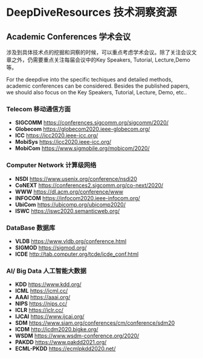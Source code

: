 # DeepDiveResources 技术洞察资源
## Academic Conferences 学术会议
涉及到具体技术点的挖掘和洞察的时候，可以重点考虑学术会议。除了关注会议文章之外，仍需要重点关注每届会议中的Key Speakers, Tutorial, Lecture,Demo等。

For the deepdive into the specific techiques and detailed methods, academic conferences can be considered. Besides the published papers, we should also focus on the Key Speakers, Tutorial, Lecture, Demo, etc..

### Telecom  移动通信方面
* **SIGCOMM** https://conferences.sigcomm.org/sigcomm/2020/
* **Globecom** https://globecom2020.ieee-globecom.org/
* **ICC** https://icc2020.ieee-icc.org/
* **MobiSys** https://icc2020.ieee-icc.org/
* **MobiCom** https://www.sigmobile.org/mobicom/2020/

### Computer Network  计算级网络
* **NSDI** https://www.usenix.org/conference/nsdi20
* **CoNEXT** https://conferences2.sigcomm.org/co-next/2020/
* **WWW** https://dl.acm.org/conference/www
* **INFOCOM** https://infocom2020.ieee-infocom.org/
* **UbiCom** https://ubicomp.org/ubicomp2020/
* **ISWC** https://iswc2020.semanticweb.org/

### DataBase  数据库
* **VLDB** https://www.vldb.org/conference.html
* **SIGMOD** https://sigmod.org/
* **ICDE** http://tab.computer.org/tcde/icde_conf.html

### AI/ Big Data  人工智能大数据
* **KDD** https://www.kdd.org/
* **ICML** https://icml.cc/
* **AAAI** https://aaai.org/
* **NIPS** https://nips.cc/
* **ICLR** https://iclr.cc/
* **IJCAI** https://www.ijcai.org/
* **SDM** https://www.siam.org/conferences/cm/conference/sdm20
* **ICDM** http://icdm2020.bigke.org/
* **WSDM** https://www.wsdm-conference.org/2020/
* **PAKDD** https://www.pakdd2021.org/
* **ECML-PKDD** https://ecmlpkdd2020.net/


